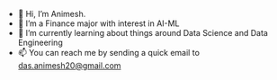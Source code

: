 - 👋 Hi, I’m Animesh.
- 👀 I’m a Finance major with interest in AI-ML
- 🌱 I’m currently learning about things around Data Science and Data Engineering
- 📫 You can reach me by sending a quick email to das.animesh20@gmail.com

